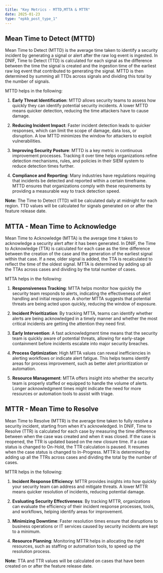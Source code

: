 ```yaml
---
title: "Key Metrics - MTTD,MTTA & MTTR"
date: 2025-01-23
type: "epkb_post_type_1"
---
```


## **Mean Time to Detect (MTTD)**

Mean Time to Detect (MTTD) is the average time taken to identify a security incident by generating a signal or alert after the raw log event is ingested. In DNIF, Time to Detect (TTD) is calculated for each signal as the difference between the time the signal is created and the ingestion time of the earliest raw log event that contributed to generating the signal. MTTD is then determined by summing all TTDs across signals and dividing this total by the number of signals.

MTTD helps in the following:

1. **Early Threat Identification**: MTTD allows security teams to assess how quickly they can identify potential security incidents. A lower MTTD means quicker detection, reducing the time attackers have to cause damage.

3. **Reducing Incident Impact**: Faster incident detection leads to quicker responses, which can limit the scope of damage, data loss, or disruption. A low MTTD minimizes the window for attackers to exploit vulnerabilities.

5. **Improving Security Posture**: MTTD is a key metric in continuous improvement processes. Tracking it over time helps organizations refine detection mechanisms, rules, and policies in their SIEM system to reduce detection times further.

7. **Compliance and Reporting**: Many industries have regulations requiring that incidents be detected and reported within a certain timeframe. MTTD ensures that organizations comply with these requirements by providing a measurable way to track detection speed.

**Note:** The Time to Detect (TTD) will be calculated daily at midnight for each region. TTD values will be calculated for signals generated on or after the feature release date.

## **MTTA - Mean Time to Acknowledge**

Mean Time to Acknowledge (MTTA) is the average time it takes to acknowledge a security alert after it has been generated. In DNIF, the Time to Acknowledge (TTA) is calculated for each case as the time difference between the creation of the case and the generation of the earliest signal within that case. If a new, older signal is added, the TTA is recalculated to reflect the time of the oldest signal. MTTA is determined by adding up all the TTAs across cases and dividing by the total number of cases.

MTTA helps in the following:

1. **Responsiveness Tracking**: MTTA helps monitor how quickly the security team responds to alerts, indicating the effectiveness of alert handling and initial response. A shorter MTTA suggests that potential threats are being acted upon quickly, reducing the window of exposure.

3. **Incident Prioritization**: By tracking MTTA, teams can identify whether alerts are being acknowledged in a timely manner and whether the most critical incidents are getting the attention they need first.

5. **Early Intervention**: A fast acknowledgment time means that the security team is quickly aware of potential threats, allowing for early-stage containment before incidents escalate into major security breaches.

7. **Process Optimization**: High MTTA values can reveal inefficiencies in alerting workflows or indicate alert fatigue. This helps teams identify areas for process improvement, such as better alert prioritization or automation.

9. **Resource Management**: MTTA offers insight into whether the security team is properly staffed or equipped to handle the volume of alerts. Longer acknowledgment times might indicate the need for more resources or automation tools to assist with triage.  
    

## **MTTR - Mean Time to Resolve**

Mean Time to Resolve (MTTR) is the average time taken to fully resolve a security incident, starting from when it's acknowledged. In DNIF, Time to Resolve (TTR) is calculated for each case by measuring the time difference between when the case was created and when it was closed. If the case is reopened, the TTR is updated based on the new closure time. If a case status is changed to On-Hold, the TTR calculation is paused. It resumes when the case status is changed to In-Progress. MTTR is determined by adding up all the TTRs across cases and dividing the total by the number of cases. 

MTTR helps in the following:

1. **Incident Response Efficiency**: MTTR provides insights into how quickly your security team can address and mitigate threats. A lower MTTR means quicker resolution of incidents, reducing potential damage.

3. **Evaluating Security Effectiveness**: By tracking MTTR, organizations can evaluate the efficiency of their incident response processes, tools, and workflows, helping identify areas for improvement.

5. **Minimizing Downtime**: Faster resolution times ensure that disruptions to business operations or IT services caused by security incidents are kept to a minimum.

7. **Resource Planning**: Monitoring MTTR helps in allocating the right resources, such as staffing or automation tools, to speed up the resolution process.

**Note:** TTA and TTR values will be calculated on cases that have been created on or after the feature release date.
